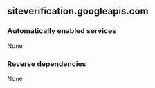 ## siteverification.googleapis.com

### Automatically enabled services

None

### Reverse dependencies

None
